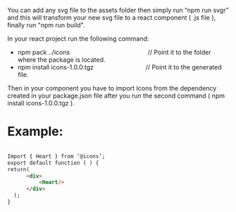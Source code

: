 You can add any svg file to the assets folder then simply run “npm run svgr” and this will transform your new svg file to a react component ( .js file ), finally run "npm run build".

In your react project run the following command:
- npm pack ../icons &nbsp;&nbsp;&nbsp;&nbsp;&nbsp;&nbsp;&nbsp;&nbsp;&nbsp;&nbsp;&nbsp;&nbsp;&nbsp;&nbsp;&nbsp;&nbsp;&nbsp;&nbsp;&nbsp;&nbsp;&nbsp;&nbsp;&nbsp;&nbsp;&nbsp;&nbsp;&nbsp;&nbsp;&nbsp;&nbsp;&nbsp;&nbsp;&nbsp;&nbsp;&nbsp;&nbsp;&nbsp;&nbsp;&nbsp;&nbsp;&nbsp;&nbsp;&nbsp; // Point it to the folder where the package is located.
- npm install icons-1.0.0.tgz &nbsp;&nbsp;&nbsp;&nbsp;&nbsp;&nbsp;&nbsp;&nbsp;&nbsp;&nbsp;&nbsp;&nbsp;&nbsp;&nbsp;&nbsp;&nbsp;&nbsp;&nbsp;&nbsp;&nbsp;&nbsp;&nbsp;&nbsp;&nbsp;&nbsp;&nbsp;&nbsp;&nbsp;&nbsp;// Point it to the generated file.

Then in your component you have to import Icons from the dependency created in your package.json file after you run the second 
command ( npm install icons-1.0.0.tgz ).

# Example:
```html

Import { Heart } from ‘@icons’;
export default function ( ) {
return(
      <div>
          <Heart/>
      </div>
  );
}

```
